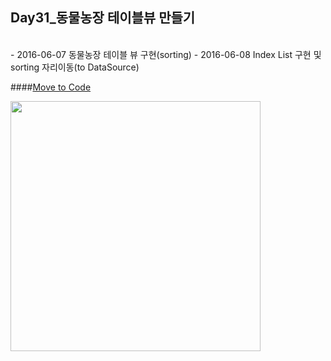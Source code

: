Day31_동물농장 테이블뷰 만들기
--
<br>
- 2016-06-07 동물농장 테이블 뷰 구현(sorting)
- 2016-06-08 Index List 구현 및 sorting 자리이동(to DataSource)

####[Move to Code](https://github.com/MijeongJeon/FAST-CAMPUS_iOS-SCHOOL/tree/master/Project/Day31_AnimalTableView)
<br>

<img src="https://github.com/MijeongJeon/FAST-CAMPUS_iOS-SCHOOL/blob/master/Homework/Images/Day31_AnimalTableView.png?" width="400px" />